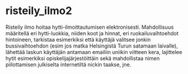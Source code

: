 risteily_ilmo2
==============

Risteily ilmo hoitaa hytti-ilmoittautumisen elektronisesti. Mahdollisuus määritellä eri hytti-luokkia, niiden koot ja hinnat, eri ruokailuvaihtoehdot hintoineen, tarkistaa esimerkiksi että käyttäjä valitsee jonkin bussivaihtoehdon (esim jos matka Helsingistä Turun satamaan laivalle), lähettää laskun käyttäjän antamaan emailiin uniikin viitteen kera, lajittelee hytit esimerkiksi opiskelijajärjestöittäin sekä mahdollistaa nimen piilottamisen julkiselta internetiltä nickin taakse, jne.
